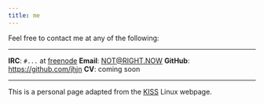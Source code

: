 ```yaml
---
title: me
---
```


Feel free to contact me at any of the following:

-----------     ------
**IRC**:        `#...` at [freenode](https://freenode.net)
**Email**:      <NOT@RIGHT.NOW>
**GitHub**:     <https://github.com/jhjn>
**CV**:			coming soon
-----------     ------

This is a personal page adapted from the [KISS](https://github.com/kisslinux/website/) Linux webpage.
